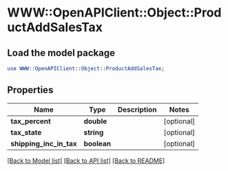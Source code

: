 # WWW::OpenAPIClient::Object::ProductAddSalesTax

## Load the model package
```perl
use WWW::OpenAPIClient::Object::ProductAddSalesTax;
```

## Properties
Name | Type | Description | Notes
------------ | ------------- | ------------- | -------------
**tax_percent** | **double** |  | [optional] 
**tax_state** | **string** |  | [optional] 
**shipping_inc_in_tax** | **boolean** |  | [optional] 

[[Back to Model list]](../README.md#documentation-for-models) [[Back to API list]](../README.md#documentation-for-api-endpoints) [[Back to README]](../README.md)


